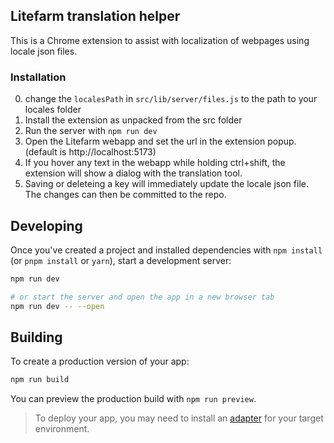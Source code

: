## Litefarm translation helper

This is a Chrome extension to assist with localization of webpages using locale json files.

### Installation

0. change the `localesPath` in `src/lib/server/files.js` to the path to your locales folder
1. Install the extension as unpacked from the src folder
2. Run the server with `npm run dev`
3. Open the Litefarm webapp and set the url in the extension popup. (default is http://localhost:5173)
4. If you hover any text in the webapp while holding ctrl+shift, the extension will show a dialog with the translation tool.
5. Saving or deleteing a key will immediately update the locale json file. The changes can then be committed to the repo.

## Developing

Once you've created a project and installed dependencies with `npm install` (or `pnpm install` or `yarn`), start a development server:

```bash
npm run dev

# or start the server and open the app in a new browser tab
npm run dev -- --open
```

## Building

To create a production version of your app:

```bash
npm run build
```

You can preview the production build with `npm run preview`.

> To deploy your app, you may need to install an [adapter](https://kit.svelte.dev/docs/adapters) for your target environment.



